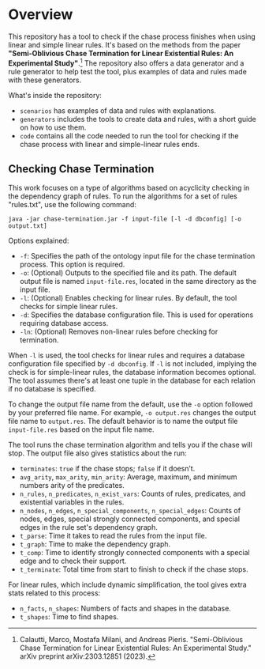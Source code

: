 # Overview

This repository has a tool to check if the chase process finishes when using linear and simple linear rules. It's based on the methods from the paper **"Semi-Oblivious Chase Termination for Linear Existential Rules: An Experimental Study"**.[^1] The repository also offers a data generator and a rule generator to help test the tool, plus examples of data and rules made with these generators.

What's inside the repository:
- `scenarios` has examples of data and rules with explanations.
- `generators` includes the tools to create data and rules, with a short guide on how to use them.
- `code` contains all the code needed to run the tool for checking if the chase process with linear and simple-linear rules ends.

## Checking Chase Termination 

This work focuses on a type of algorithms based on acyclicity checking in the dependency graph of rules. To run the algorithms for a set of rules "rules.txt", use the following command:

```
java -jar chase-termination.jar -f input-file [-l -d dbconfig] [-o output.txt]
```


Options explained:
- `-f`: Specifies the path of the ontology input file for the chase termination process. This option is required.
- `-o`: (Optional) Outputs to the specified file and its path. The default output file is named `input-file.res`, located in the same directory as the input file.
- `-l`: (Optional) Enables checking for linear rules. By default, the tool checks for simple linear rules.
- `-d`: Specifies the database configuration file. This is used for operations requiring database access.
- `-ln`: (Optional) Removes non-linear rules before checking for termination.

When `-l` is used, the tool checks for linear rules and requires a database configuration file specified by `-d dbconfig`. If `-l` is not included, implying the check is for simple-linear rules, the database information becomes optional. The tool assumes there's at least one tuple in the database for each relation if no database is specified.

To change the output file name from the default, use the `-o` option followed by your preferred file name. For example, `-o output.res` changes the output file name to `output.res`. The default behavior is to name the output file `input-file.res` based on the input file name.

The tool runs the chase termination algorithm and tells you if the chase will stop. The output file also gives statistics about the run:

- `terminates`: `true` if the chase stops; `false` if it doesn’t.
- `avg_arity`, `max_arity`, `min_arity`: Average, maximum, and minimum numbers arity of the predicates.
- `n_rules`, `n_predicates`, `n_exist_vars`: Counts of rules, predicates, and existential variables in the rules.
- `n_nodes`, `n_edges`, `n_special_components`, `n_special_edges`: Counts of nodes, edges, special strongly connected components, and special edges in the rule set's dependency graph.
- `t_parse`: Time it takes to read the rules from the input file.
- `t_graph`: Time to make the dependency graph.
- `t_comp`: Time to identify strongly connected components with a special edge and to check their support.
- `t_terminate`: Total time from start to finish to check if the chase stops.

For linear rules, which include dynamic simplification, the tool gives extra stats related to this process:
- `n_facts`, `n_shapes`: Numbers of facts and shapes in the database.
- `t_shapes`: Time to find shapes.

[^1]: Calautti, Marco, Mostafa Milani, and Andreas Pieris. "Semi-Oblivious Chase Termination for Linear Existential Rules: An Experimental Study." arXiv preprint arXiv:2303.12851 (2023).
